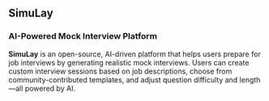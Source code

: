 ## SimuLay

### AI-Powered Mock Interview Platform

<b>SimuLay</b> is an open-source, AI-driven platform that helps users prepare for job interviews by generating realistic mock interviews. Users can create custom interview sessions based on job descriptions, choose from community-contributed templates, and adjust question difficulty and length—all powered by AI.
